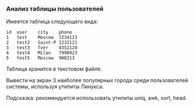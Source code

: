 ### Анализ таблицы пользователей
Имеется таблица следующего вида:
```
id	user	city	phone
1	test	Moscow	1234123
2	test2	Saint-P	1232121
3	test3	Tver	4352124
4	test4	Milan	7990923
5	test5	Moscow	908213
```
Таблица хранится в текстовом файле.

Вывести на экран 3 наиболее популярных города среди пользователей системы, используя утилиты Линукса.

Подсказка: рекомендуется использовать утилиты uniq, awk, sort, head.